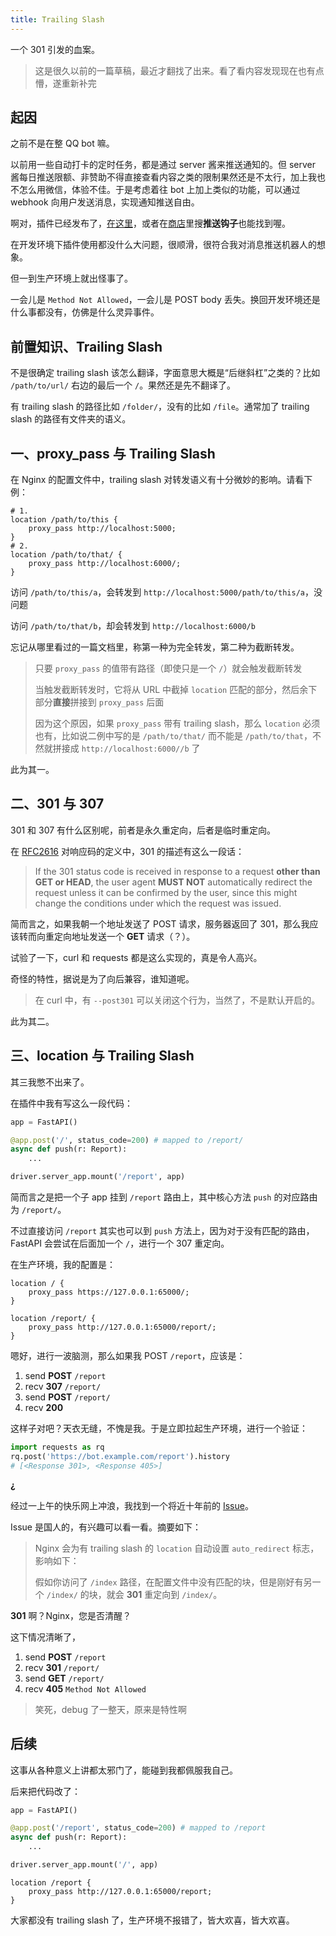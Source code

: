 ```yaml
---
title: Trailing Slash
---
```


一个 301 引发的血案。

<!--truncate-->

> 这是很久以前的一篇草稿，最近才翻找了出来。看了看内容发现现在也有点懵，遂重新补完

## 起因

之前不是在整 QQ bot 嘛。

以前用一些自动打卡的定时任务，都是通过 server 酱来推送通知的。但 server 酱每日推送限额、非赞助不得直接查看内容之类的限制果然还是不太行，加上我也不怎么用微信，体验不佳。于是考虑着往 bot 上加上类似的功能，可以通过 webhook 向用户发送消息，实现通知推送自由。

啊对，插件已经发布了，[在这里](https://github.com/syrinka/nonebot-plugin-report)，或者在[商店](https://v2.nonebot.dev/store)里搜**推送钩子**也能找到喔。

在开发环境下插件使用都没什么大问题，很顺滑，很符合我对消息推送机器人的想象。

但一到生产环境上就出怪事了。

一会儿是 `Method Not Allowed`，一会儿是 POST body 丢失。换回开发环境还是什么事都没有，仿佛是什么灵异事件。

## 前置知识、Trailing Slash

不是很确定 trailing slash 该怎么翻译，字面意思大概是“后继斜杠”之类的？比如 `/path/to/url/` 右边的最后一个 `/`。果然还是先不翻译了。

有 trailing slash 的路径比如 `/folder/`，没有的比如 `/file`。通常加了 trailing slash 的路径有文件夹的语义。

## 一、proxy_pass 与 Trailing Slash

在 Nginx 的配置文件中，trailing slash 对转发语义有十分微妙的影响。请看下例：

```nginx
# 1.
location /path/to/this {
    proxy_pass http://localhost:5000;
}
# 2.
location /path/to/that/ {
    proxy_pass http://localhost:6000/;
}
```

访问 `/path/to/this/a`，会转发到 `http://localhost:5000/path/to/this/a`，没问题

访问 `/path/to/that/b`，却会转发到 `http://localhost:6000/b`

忘记从哪里看过的一篇文档里，称第一种为完全转发，第二种为截断转发。

> 只要 `proxy_pass` 的值带有路径（即使只是一个 `/`）就会触发截断转发
>
> 当触发截断转发时，它将从 URL 中截掉 `location` 匹配的部分，然后余下部分**直接**拼接到 `proxy_pass` 后面
>
> 因为这个原因，如果 `proxy_pass` 带有 trailing slash，那么 `location` 必须也有，比如说二例中写的是 `/path/to/that/` 而不能是 `/path/to/that`，不然就拼接成 `http://localhost:6000//b` 了

此为其一。

## 二、301 与 307

301 和 307 有什么区别呢，前者是永久重定向，后者是临时重定向。

在 [RFC2616](https://www.w3.org/Protocols/rfc2616/rfc2616-sec10.html) 对响应码的定义中，301 的描述有这么一段话：

> If the 301 status code is received in response to a request **other than GET or HEAD**, the user agent **MUST NOT** automatically redirect the request unless it can be confirmed by the user, since this might change the conditions under which the request was issued.

简而言之，如果我朝一个地址发送了 POST 请求，服务器返回了 301，那么我应该转而向重定向地址发送一个 **GET** 请求（？）。

试验了一下，curl 和 requests 都是这么实现的，真是令人高兴。

奇怪的特性，据说是为了向后兼容，谁知道呢。

> 在 curl 中，有 `--post301` 可以关闭这个行为，当然了，不是默认开启的。

此为其二。

## 三、location 与 Trailing Slash

其三我憋不出来了。

在插件中我有写这么一段代码：

```python
app = FastAPI()

@app.post('/', status_code=200) # mapped to /report/
async def push(r: Report):
    ...

driver.server_app.mount('/report', app)
```

简而言之是把一个子 app 挂到 `/report` 路由上，其中核心方法 `push` 的对应路由为 `/report/`。

不过直接访问 `/report` 其实也可以到 `push` 方法上，因为对于没有匹配的路由，FastAPI 会尝试在后面加一个 `/`，进行一个 307 重定向。

在生产环境，我的配置是：

```nginx
location / {
    proxy_pass https://127.0.0.1:65000/;
}

location /report/ {
    proxy_pass http://127.0.0.1:65000/report/;
}
```

嗯好，进行一波脑测，那么如果我 POST `/report`，应该是：

1. send **POST** `/report`
2. recv **307** `/report/`
3. send **POST** `/report/`
4. recv **200**

这样子对吧？天衣无缝，不愧是我。于是立即拉起生产环境，进行一个验证：

```python
import requests as rq
rq.post('https://bot.example.com/report').history
# [<Response 301>, <Response 405>]
```

**¿**

经过一上午的快乐网上冲浪，我找到一个将近十年前的 [Issue](https://github.com/alibaba/tengine/issues/407)。

Issue 是国人的，有兴趣可以看一看。摘要如下：

> Nginx 会为有 trailing slash 的 `location` 自动设置 `auto_redirect` 标志，影响如下：
>
> 假如你访问了 `/index` 路径，在配置文件中没有匹配的块，但是刚好有另一个 `/index/` 的块，就会 **301** 重定向到 `/index/`。

**301** 啊？Nginx，您是否清醒？

这下情况清晰了，

1. send **POST** `/report`
2. recv **301** `/report/`
3. send **GET** `/report/`
4. recv **405** `Method Not Allowed`

> 笑死，debug 了一整天，原来是特性啊

## 后续

这事从各种意义上讲都太邪门了，能碰到我都佩服我自己。

后来把代码改了：

```python
app = FastAPI()

@app.post('/report', status_code=200) # mapped to /report
async def push(r: Report):
    ...

driver.server_app.mount('/', app)
```

```nginx
location /report {
    proxy_pass http://127.0.0.1:65000/report;
}
```

大家都没有 trailing slash 了，生产环境不报错了，皆大欢喜，皆大欢喜。
